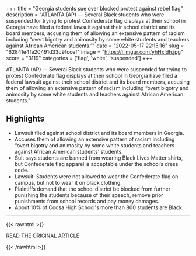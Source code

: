 +++
title = "Georgia students sue over blocked protest against rebel flag"
description = "ATLANTA (AP) — Several Black students who were suspended for trying to protest Confederate flag displays at their school in Georgia have filed a federal lawsuit against their school district and its board members, accusing them of allowing an extensive pattern of racism including “overt bigotry and animosity by some white students and teachers against African American students.”"
date = "2022-05-17 22:15:16"
slug = "62841e4fe20491d33c91ccef"
image = "https://i.imgur.com/yhHxIdh.jpg"
score = "3119"
categories = ['flag', 'white', 'suspended']
+++

ATLANTA (AP) — Several Black students who were suspended for trying to protest Confederate flag displays at their school in Georgia have filed a federal lawsuit against their school district and its board members, accusing them of allowing an extensive pattern of racism including “overt bigotry and animosity by some white students and teachers against African American students.”

## Highlights

- Lawsuit filed against school district and its board members in Georgia.
- Accuses them of allowing an extensive pattern of racism including “overt bigotry and animosity by some white students and teachers against African American students’ students.
- Suit says students are banned from wearing Black Lives Matter shirts, but Confederate flag apparel is acceptable under the school’s dress code.
- Lawsuit: Students were not allowed to wear the Confederate flag on campus, but not to wear it on black clothing.
- Plaintiffs demand that the school district be blocked from further punishing the students because of their speech, remove prior punishments from school records and pay money damages.
- About 10% of Coosa High School's more than 800 students are Black.

---

{{< rawhtml >}}
  <p class="article-category">
    <a target="_blank" href="https://apnews.com/article/government-and-politics-education-lawsuits-georgia-race-ethnicity-765a73f403f16513e95d1b2f7a1ea8d6">READ THE ORIGINAL ARTICLE</a>
  </p>
{{< /rawhtml >}}
